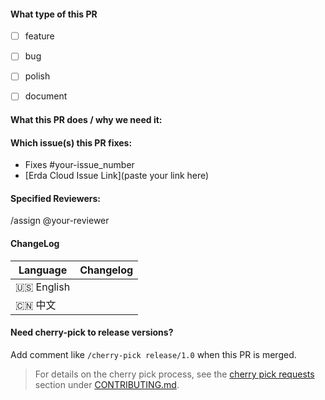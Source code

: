 #### What type of this PR

- [ ] feature
- [ ] bug
- [ ] polish
- [ ] document


#### What this PR does / why we need it:


#### Which issue(s) this PR fixes:

- Fixes #your-issue_number
- [Erda Cloud Issue Link](paste your link here)


#### Specified Reviewers:

/assign @your-reviewer


#### ChangeLog
<!--
Describe the specific changes from the user's perspective, as well as possible Breaking Change and other risks.
-->

| Language | Changelog |
| --------- | ------------ |
| 🇺🇸 English |              |
| 🇨🇳 中文    |              |


#### Need cherry-pick to release versions?

Add comment like `/cherry-pick release/1.0` when this PR is merged.

> For details on the cherry pick process, see the [cherry pick requests](https://github.com/erda-project/erda/blob/master/CONTRIBUTING.md#how-to-cherry-pick-a-merged-pr) section under [CONTRIBUTING.md](https://github.com/erda-project/erda/blob/master/CONTRIBUTING.md).
